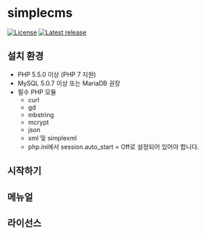 # simplecms

[![License](http://img.shields.io/badge/license-GNU%20LGPL-brightgreen.svg)](http://www.gnu.org/licenses/gpl.html)
[![Latest release](http://img.shields.io/github/release/smaker/simplecms.svg)](https://github.com/smaker/simplecms/releases)

## 설치 환경
- PHP 5.5.0 이상 (PHP 7 지원)
- MySQL 5.0.7 이상 또는 MariaDB 권장
- 필수 PHP 모듈
  - curl
  - gd
  - mbstring
  - mcrypt
  - json
  - xml 및 simplexml
  - php.ini에서 session.auto_start = Off로 설정되어 있어야 합니다.

## 시작하기

## 메뉴얼

## 라이선스

